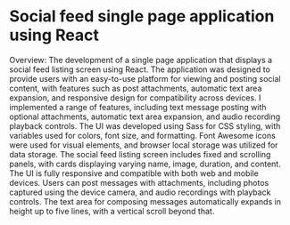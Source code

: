 # Social feed single page application using React
Overview:  The development of a single page application that displays a social feed listing screen using React. The application was designed to provide users with an easy-to-use platform for viewing and posting social content, with features such as post attachments, automatic text area expansion, and responsive design for compatibility across devices.
I implemented a range of features, including text message posting with optional attachments, automatic text area expansion, and audio recording playback controls.
The UI was developed using Sass for CSS styling, with variables used for colors, font size, and formatting. Font Awesome icons were used for visual elements, and browser local storage was utilized for data storage.
The social feed listing screen includes fixed and scrolling panels, with cards displaying varying name, image, duration, and content. The UI is fully responsive and compatible with both web and mobile devices.
Users can post messages with attachments, including photos captured using the device camera, and audio recordings with playback controls. The text area for composing messages automatically expands in height up to five lines, with a vertical scroll beyond that.

